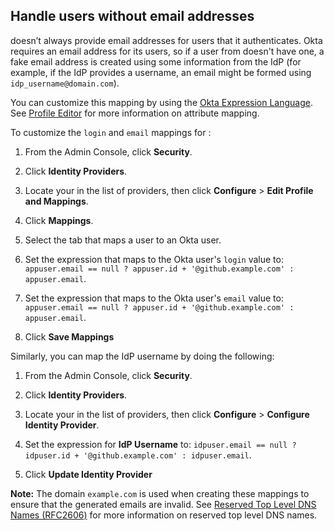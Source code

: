 ## Handle users without email addresses

<StackSelector snippet="idp" noSelector inline /> doesn’t always provide email addresses for users that it authenticates. Okta requires an email address for its users, so if a user from <StackSelector snippet="idp" noSelector inline /> doesn't have one, a fake email address is created using some information from the IdP (for example, if the IdP provides a username, an email might be formed using `idp_username@domain.com`).

You can customize this mapping by using the [Okta Expression Language](/docs/reference/okta-expression-language/). See [Profile Editor](https://help.okta.com/en/prod/okta_help_CSH.htm#ext_app_map) for more information on attribute mapping.

To customize the `login` and `email` mappings for <StackSelector snippet="idp" noSelector inline />:

1. From the Admin Console, click **Security**.

1. Click **Identity Providers**.

1. Locate your <StackSelector snippet="idp" noSelector inline /> in the list of providers, then click **Configure** > **Edit Profile and Mappings**.

1. Click **Mappings**.

1. Select the tab that maps a <StackSelector snippet="idp" noSelector inline /> user to an Okta user.

1. Set the expression that maps to the Okta user's `login` value to: `appuser.email == null ? appuser.id + '@github.example.com' : appuser.email`.

1. Set the expression that maps to the Okta user's `email` value to: `appuser.email == null ? appuser.id + '@github.example.com' : appuser.email`.

1. Click **Save Mappings**

Similarly, you can map the IdP username by doing the following:

1. From the Admin Console, click **Security**.

1. Click **Identity Providers**.

1. Locate your <StackSelector snippet="idp" noSelector inline /> in the list of providers, then click **Configure** > **Configure Identity Provider**.

1. Set the expression for **IdP Username** to: `idpuser.email == null ? idpuser.id + '@github.example.com' : idpuser.email`.

1. Click **Update Identity Provider**

**Note:** The domain `example.com` is used when creating these mappings to ensure that the generated emails are invalid. See [Reserved Top Level DNS Names (RFC2606)](https://datatracker.ietf.org/doc/html/rfc2606) for more information on reserved top level DNS names.
